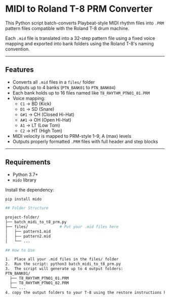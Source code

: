 # MIDI to Roland T-8 PRM Converter

This Python script batch-converts Playbeat-style MIDI rhythm files into `.PRM` pattern files compatible with the Roland T-8 drum machine.

Each `.mid` file is translated into a 32-step pattern file using a fixed voice mapping and exported into bank folders using the Roland T-8's naming convention.

---

## Features

- Converts all `.mid` files in a `files/` folder
- Outputs up to 4 banks (`PTN_BANK01` to `PTN_BANK04`)
- Each bank holds up to 16 files named like `T8_RHYTHM_PTN01_01.PRM`
- Voice mapping:
  - `C1` → BD (Kick)
  - `D1` → SD (Snare)
  - `G#1` → CH (Closed Hi-Hat)
  - `A#1` → OH (Open Hi-Hat)
  - `A1` → LT (Low Tom)
  - `C2` → HT (High Tom)
- MIDI velocity is mapped to PRM-style 1–9, A (max) levels
- Outputs properly formatted `.PRM` files with full header and step blocks

---

## Requirements

- Python 3.7+
- `mido` library

Install the dependency:
```bash
pip install mido

## Folder Structure

project-folder/
├── batch_midi_to_t8_prm.py
├── files/              # Put your .mid files here
│   ├── pattern1.mid
│   ├── pattern2.mid
│   └── ...

## How to Use

1.	Place all your .mid files in the files/ folder
2.	Run the script: python3 batch_midi_to_t8_prm.py
3.	The script will generate up to 4 output folders:
PTN_BANK01/
  ├── T8_RHYTHM_PTN01_01.PRM
  ├── T8_RHYTHM_PTN01_02.PRM
  └── ...
4. copy the output folders to your T-8 using the restore instructions here: https://static.roland.com/manuals/T-8_manual_v102/eng/28312320.html
